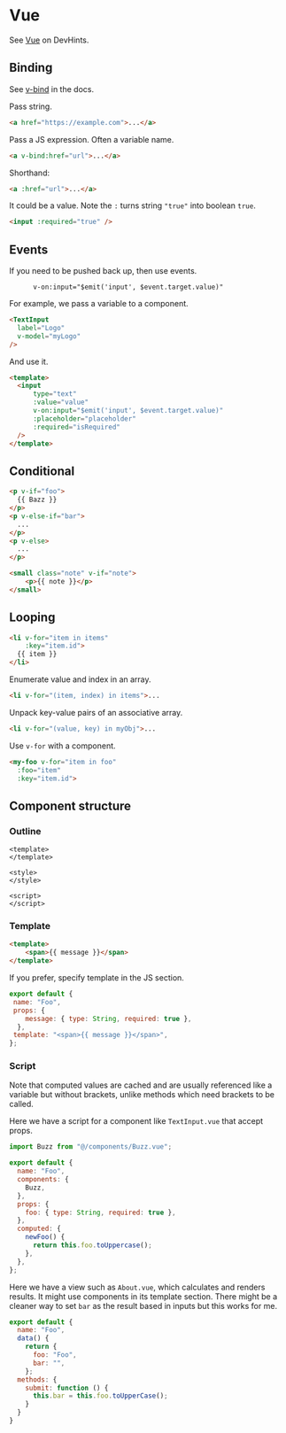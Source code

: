 # Vue

See [Vue](https://devhints.io/vue) on DevHints.


## Binding

See [v-bind](https://vuejs.org/v2/api/#v-bind) in the docs.

Pass string.

```html
<a href="https://example.com">...</a>
```

Pass a JS expression. Often a variable name.

```html
<a v-bind:href="url">...</a>
```

Shorthand:

```html
<a :href="url">...</a>
```

It could be a value. Note the `:` turns string `"true"` into boolean `true`.

```html
<input :required="true" />
```


## Events

If you need to be pushed back up, then use events.


```
      v-on:input="$emit('input', $event.target.value)"
```

For example, we pass a variable to a component.

```html
<TextInput
  label="Logo"
  v-model="myLogo"
/>
```

And use it.

```html
<template>
  <input
      type="text"
      :value="value"
      v-on:input="$emit('input', $event.target.value)"
      :placeholder="placeholder"
      :required="isRequired"
  />
</template>
```


## Conditional

```html
<p v-if="foo">
  {{ Bazz }}
</p>
<p v-else-if="bar">
  ...
</p>
<p v-else>
  ...
</p>
```

```html
<small class="note" v-if="note">
    <p>{{ note }}</p>
</small>
```

## Looping

```html
<li v-for="item in items"
    :key="item.id">
  {{ item }}
</li>
```

Enumerate value and index in an array. 

```html
<li v-for="(item, index) in items">...
```

Unpack key-value pairs of an associative array.

```html
<li v-for="(value, key) in myObj">...
```

Use `v-for` with a component.

```html
<my-foo v-for="item in foo"
  :foo="item"
  :key="item.id">
```

## Component structure

### Outline

```vue
<template>
</template>

<style>
</style>

<script>
</script>
```

### Template

```html
<template>
    <span>{{ message }}</span>
</template>
```

If you prefer, specify template in the JS section.

```javascript
export default {
 name: "Foo",
 props: {
    message: { type: String, required: true },
  },
 template: "<span>{{ message }}</span>",
};
```

### Script

Note that computed values are cached and are usually referenced like a variable but without brackets, unlike methods which need brackets to be called.

Here we have a script for a component like `TextInput.vue` that accept props.

```javascript
import Buzz from "@/components/Buzz.vue";

export default {
  name: "Foo",
  components: {
    Buzz,
  },
  props: {
    foo: { type: String, required: true },
  },
  computed: {
    newFoo() {
      return this.foo.toUppercase();
    },
  },
};
```

Here we have a view such as `About.vue`, which calculates and renders results. It might use components in its template section. There might be a cleaner way to set `bar` as the result based in inputs but this works for me.

```javascript
export default {
  name: "Foo",
  data() {
    return {
      foo: "Foo",
      bar: "",
    };
  methods: {
    submit: function () {
      this.bar = this.foo.toUpperCase();
    }
  }
}
```

